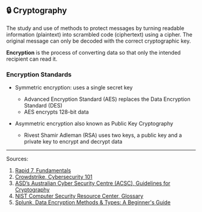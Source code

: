 

## 🔒 Cryptography 
The study and use of methods to protect messages by turning readable information (plaintext) into scrambled code (ciphertext) using a cipher. The original message can only be decoded with the correct cryptographic key.

**Encryption** is the process of converting data so that only the intended recipient can read it.


### Encryption Standards

* Symmetric encryption: uses a single secret key
    - Advanced Encryption Standard (AES) replaces the Data Encryption Standard (DES)
    - AES encrypts 128-bit data

  
* Asymmetric encryption also known as Public Key Cryptography
    - Rivest Shamir Adleman (RSA) uses two keys, a public key and a private key to encrypt and decrypt data















__________________
Sources:
1. [Rapid 7, Fundamentals](https://www.rapid7.com/fundamentals)
2. [Crowdstrike, Cybersecurity 101](https://www.crowdstrike.com/en-us/cybersecurity-101/)
3. [ASD’s Australian Cyber Security Centre (ACSC), Guidelines for Cryptography](https://www.cyber.gov.au/sites/default/files/2024-12/22.%20ISM%20-%20Guidelines%20for%20Cryptography%20%28December%202024%29.pdf)
4. [NIST Computer Security Resource Center, Glossary](https://csrc.nist.gov/glossary)
5. [Splunk, Data Encryption Methods & Types: A Beginner's Guide](https://www.splunk.com/en_us/blog/learn/data-encryption-methods-types.html)

